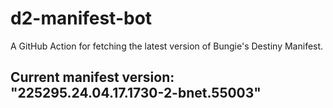 # d2-manifest-bot
A GitHub Action for fetching the latest version of Bungie's Destiny Manifest.
## Current manifest version: "225295.24.04.17.1730-2-bnet.55003"